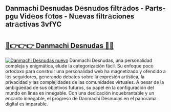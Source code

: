 ## Danmachi Desnudas D𝚎sn𝚞dos filtr𝚊dos - Parts-pgu Vid𝚎os f𝚘tos - N𝚞evas filtr𝚊ciones atr𝚊ctivas 3vfYC

# <h2><a href="http://mb8fos.tromn.icu/?c=Danmachi+Desnudas">🔗👉👉👉 Danmachi Desnudas 🔗🔗</a></h2>

[![Danmachi Desnudas nuevo](https://i.imgur.com/pEAQMta.gif)](http://mb8fos.tromn.icu/?c=Danmachi+Desnudas)
Danmachi Desnudas, una personalidad compleja y enigmática, elude la categorización fácil. Su enfoque poco ortodoxo para construir una personalidad web ha magnetizado y ofendido a los seguidores, generando debates sobre la expresión artística, la privacidad y las complejidades de las comunidades virtuales. A pesar de la ambigüedad de sus objetivos futuros, su papel en la configuración del mundo en línea es innegable. Con una dedicación inquebrantable y un encanto innegable, el progreso de Danmachi Desnudas en el panorama digital es imparable.
